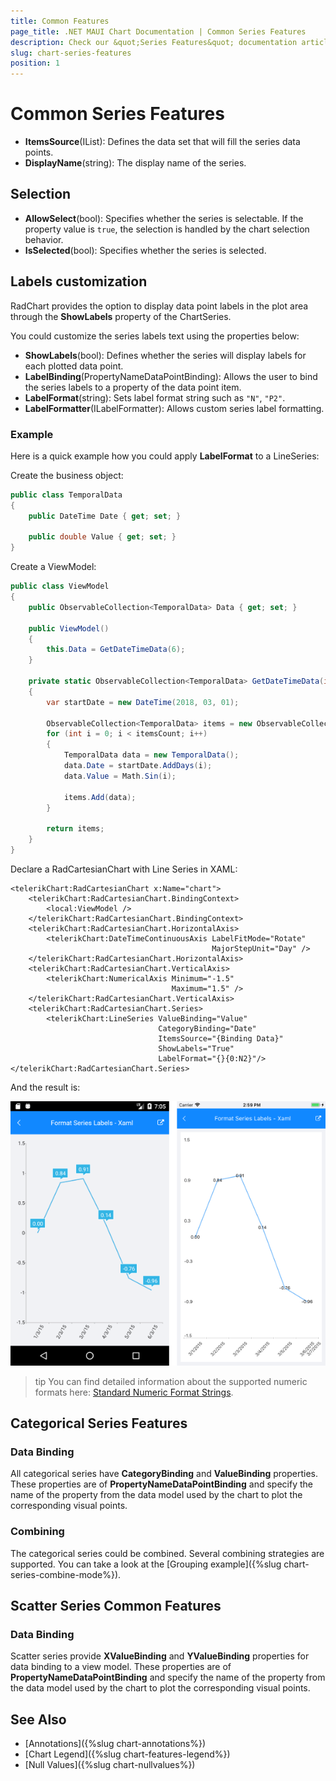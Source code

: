 ```yaml
---
title: Common Features
page_title: .NET MAUI Chart Documentation | Common Series Features
description: Check our &quot;Series Features&quot; documentation article for Telerik Chart for .NET MAUI.
slug: chart-series-features
position: 1
---
```


# Common Series Features

* **ItemsSource**(IList): Defines the data set that will fill the series data points.
* **DisplayName**(string): The display name of the series.

## Selection

* **AllowSelect**(bool): Specifies whether the series is selectable. If the property value is `true`, the selection is handled by the chart selection behavior.  
* **IsSelected**(bool): Specifies whether the series is selected.

## Labels customization

RadChart provides the option to display data point labels in the plot area through the **ShowLabels** property of the ChartSeries.

You could customize the series labels text using the properties below:

* **ShowLabels**(bool): Defines whether the series will display labels for each plotted data point.
* **LabelBinding**(PropertyNameDataPointBinding): Allows the user to bind the series labels to a property of the data point item.
* **LabelFormat**(string): Sets label format string such as `"N"`, `"P2"`.
* **LabelFormatter**(ILabelFormatter): Allows custom series label formatting.

### Example

Here is a quick example how you could apply **LabelFormat** to a LineSeries:

Create the business object:

```C#
public class TemporalData
{
    public DateTime Date { get; set; }

    public double Value { get; set; }
}
```

Create a ViewModel:

```C#
public class ViewModel
{
    public ObservableCollection<TemporalData> Data { get; set; }

    public ViewModel()
    {
        this.Data = GetDateTimeData(6);
    }

    private static ObservableCollection<TemporalData> GetDateTimeData(int itemsCount)
    {
        var startDate = new DateTime(2018, 03, 01);

        ObservableCollection<TemporalData> items = new ObservableCollection<TemporalData>();
        for (int i = 0; i < itemsCount; i++)
        {
            TemporalData data = new TemporalData();
            data.Date = startDate.AddDays(i);
            data.Value = Math.Sin(i);

            items.Add(data);
        }

        return items;
    }
}
```

Declare a RadCartesianChart with Line Series in XAML:

```XAML
<telerikChart:RadCartesianChart x:Name="chart">
    <telerikChart:RadCartesianChart.BindingContext>
        <local:ViewModel />
    </telerikChart:RadCartesianChart.BindingContext>
    <telerikChart:RadCartesianChart.HorizontalAxis>
        <telerikChart:DateTimeContinuousAxis LabelFitMode="Rotate"
                                             MajorStepUnit="Day" />
    </telerikChart:RadCartesianChart.HorizontalAxis>
    <telerikChart:RadCartesianChart.VerticalAxis>
        <telerikChart:NumericalAxis Minimum="-1.5"
                                    Maximum="1.5" />
    </telerikChart:RadCartesianChart.VerticalAxis>
    <telerikChart:RadCartesianChart.Series>            
        <telerikChart:LineSeries ValueBinding="Value"
                                 CategoryBinding="Date"
                                 ItemsSource="{Binding Data}"
                                 ShowLabels="True"
                                 LabelFormat="{}{0:N2}"/>
</telerikChart:RadCartesianChart.Series>
```

And the result is:

![Series Labels](images/chart-series-labels.png)

>tip You can find detailed information about the supported numeric formats here: [Standard Numeric Format Strings](https://docs.microsoft.com/en-us/dotnet/standard/base-types/standard-numeric-format-strings).

## Categorical Series Features

### Data Binding

All categorical series have **CategoryBinding** and **ValueBinding** properties. These properties are of **PropertyNameDataPointBinding** and specify the name  of the property from the data model used by the chart to plot the corresponding visual points.

### Combining

The categorical series could be combined. Several combining strategies are supported. You can take a look at the [Grouping example]({%slug chart-series-combine-mode%}).

## Scatter Series Common Features

### Data Binding

Scatter series provide **XValueBinding** and **YValueBinding** properties for data binding to a view model. These properties are of **PropertyNameDataPointBinding** and specify the name  of the property from the data model used by the chart to plot the corresponding visual points.

## See Also

- [Annotations]({%slug chart-annotations%})
- [Chart Legend]({%slug chart-features-legend%})
- [Null Values]({%slug chart-nullvalues%})
